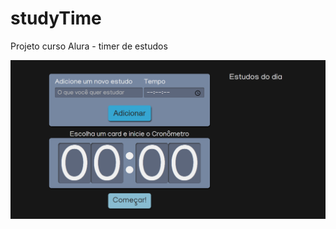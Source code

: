 # studyTime
<p>Projeto curso Alura - timer de estudos</p>
<img src="https://github.com/Luana2002/studies-project/blob/master/projeto/src/assets/img/Captura%20de%20Tela%20(102).png"/>
